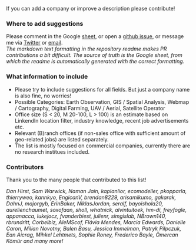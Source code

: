 If you can add a company or improve a description please contribute! 

### Where to add suggestions

Please comment in the 
Google [sheet](https://docs.google.com/spreadsheets/d/1oBwZ7hq68nXnRV7wuM3-Aae9uRDyjnIOIEQXgQZAoBQ/edit#gid=0),
or open a [github issue](https://github.com/chrieke/geospatial-companies/issues), 
or message me via [Twitter](https://twitter.com/chrieke) or [email](https://chrieke.github.io).  
*The markdown text formatting in the repository readme makes PR contributions a bit difficult. The source of truth is the 
Google sheet, from which the readme is automatically generated with the correct formatting.*

### What information to include
 
- Please try to include suggestions for all fields. But just a company name is also fine, no worries!
- Possible Categories: Earth Observation, GIS / Spatial Analysis, Webmap / Cartography, Digital Farming, UAV / Aerial, Satellite Operator  
- Office size (S < 20, M 20-100, L > 100) is an estimate based on LinkendIn location filter, industry knowledge, recent job advertisements etc.
- Relevant (B)ranch offices (if non-sales office with sufficient amount of geo-related jobs) are listed separately.
- The list is mostly focused on commercial companies, currently there are no research institues included.

### Contributors

Thank you to the many people that contributed to this list!

*Dan Hirst, Sam Warwick, Naman Jain, kaplanlior, ecomodeller, pkopparla, thierryweo, kannkyo, EngicanV, brendan8229, arisamikumo, gakarak, DahnJ, majorgyb, 
ErinBaker, NiklasJordan, seralf, bayoishola20, aurelienchaumet, soxofaan, sholl, 
whatnick, alvintuitoek, hm-di, freyfogle, appanacca, lukejocz, fvanderbiest, julienr, simgislab, NBrown140, 
rbrundritt, Corbelbiz, AleMScof, Flávia Mendes, Marcia Edwards, Danielle Caron, Milian Novotny, Balen Basu, Jessica 
Immelman, Patryk Pilpczuk, Ean Aicrag, Mihkel Lehtmets, Sophie Roney, Frederico Bayle, Ömercan Kömür and many more!* 
